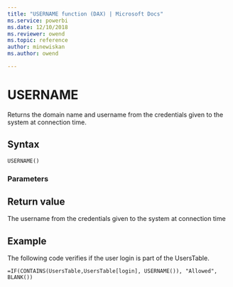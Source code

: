 ```yaml
---
title: "USERNAME function (DAX) | Microsoft Docs"
ms.service: powerbi 
ms.date: 12/10/2018
ms.reviewer: owend
ms.topic: reference
author: minewiskan
ms.author: owend

---
```

# USERNAME
Returns the domain name and username from the credentials given to the system at connection time.  
  
## Syntax  
  
```dax
USERNAME()  
```
  
### Parameters  
  
## Return value  
The username from the credentials given to the system at connection time  
  
  
## Example  
The following code verifies if the user login is part of the UsersTable.  
  
```dax
=IF(CONTAINS(UsersTable,UsersTable[login], USERNAME()), "Allowed", BLANK())  
```
